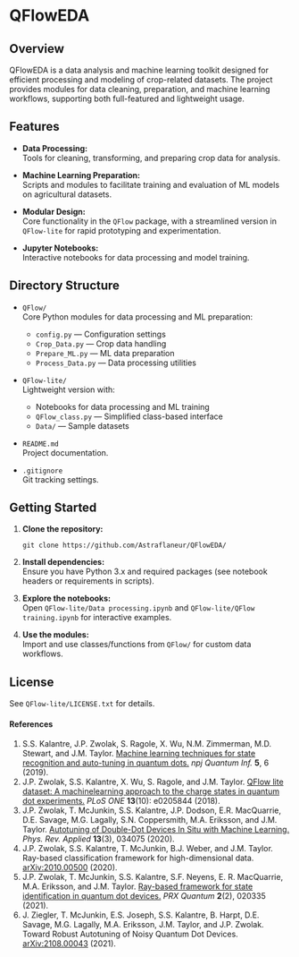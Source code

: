 # QFlowEDA

## Overview

QFlowEDA is a data analysis and machine learning toolkit designed for efficient processing and modeling of crop-related datasets. The project provides modules for data cleaning, preparation, and machine learning workflows, supporting both full-featured and lightweight usage.

## Features

- **Data Processing:**  
  Tools for cleaning, transforming, and preparing crop data for analysis.

- **Machine Learning Preparation:**  
  Scripts and modules to facilitate training and evaluation of ML models on agricultural datasets.

- **Modular Design:**  
  Core functionality in the `QFlow` package, with a streamlined version in `QFlow-lite` for rapid prototyping and experimentation.

- **Jupyter Notebooks:**  
  Interactive notebooks for data processing and model training.

## Directory Structure

- `QFlow/`  
  Core Python modules for data processing and ML preparation:
  - `config.py` — Configuration settings
  - `Crop_Data.py` — Crop data handling
  - `Prepare_ML.py` — ML data preparation
  - `Process_Data.py` — Data processing utilities

- `QFlow-lite/`  
  Lightweight version with:
  - Notebooks for data processing and ML training
  - `QFlow_class.py` — Simplified class-based interface
  - `Data/` — Sample datasets

- `README.md`  
  Project documentation.

- `.gitignore`  
  Git tracking settings.


## Getting Started

1. **Clone the repository:**
   ```
   git clone https://github.com/Astraflaneur/QFlowEDA/
   ```
2. **Install dependencies:**  
   Ensure you have Python 3.x and required packages (see notebook headers or requirements in scripts).

3. **Explore the notebooks:**  
   Open `QFlow-lite/Data processing.ipynb` and `QFlow-lite/QFlow training.ipynb` for interactive examples.

4. **Use the modules:**  
   Import and use classes/functions from `QFlow/` for custom data workflows.

## License

See `QFlow-lite/LICENSE.txt` for details.

#### References
1. S.S. Kalantre, J.P. Zwolak, S. Ragole, X. Wu, N.M. Zimmerman, M.D. Stewart, and J.M. Taylor. [Machine learning techniques for state recognition and auto-tuning in quantum dots.](https://doi.org/10.1038/s41534-018-0118-7) *npj Quantum Inf.* **5**, 6 (2019).
2. J.P. Zwolak, S.S. Kalantre,  X. Wu, S. Ragole, and J.M. Taylor. [QFlow lite dataset: A machinelearning approach to the charge states in quantum
dot experiments.](https://doi.org/10.1371/journal.pone.0205844) *PLoS ONE* **13**(10): e0205844 (2018).
3. J.P. Zwolak, T. McJunkin, S.S. Kalantre, J.P. Dodson, E.R. MacQuarrie, D.E. Savage, M.G. Lagally, S.N. Coppersmith, M.A. Eriksson, and J.M. Taylor. [Autotuning of Double-Dot Devices In Situ with Machine Learning.](https://link.aps.org/doi/10.1103/PhysRevApplied.13.034075)
*Phys. Rev. Applied* **13**(3), 034075 (2020).
4. J.P. Zwolak, S.S. Kalantre, T. McJunkin, B.J. Weber, and J.M. Taylor. Ray-based classification framework for high-dimensional data. [arXiv:2010.00500](https://arxiv.org/abs/2010.00500) (2020).
5. J.P. Zwolak, T. McJunkin, S.S. Kalantre, S.F. Neyens, E. R. MacQuarrie, M.A. Eriksson, and J.M. Taylor. [Ray-based framework for state identification in quantum dot devices.](https://journals.aps.org/prxquantum/abstract/10.1103/PRXQuantum.2.020335) *PRX Quantum* **2**(2), 020335 (2021).
6. J. Ziegler, T. McJunkin, E.S. Joseph, S.S. Kalantre, B. Harpt, D.E. Savage, M.G. Lagally, M.A. Eriksson, J.M. Taylor, and J.P. Zwolak. Toward Robust Autotuning of Noisy Quantum Dot Devices. [arXiv:2108.00043](https://arxiv.org/abs/2108.00043) (2021).
